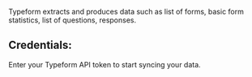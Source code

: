 Typeform extracts and produces data such as list of forms, basic form statistics, list of questions, responses. 

## Credentials:
Enter your Typeform API token to start syncing your data.